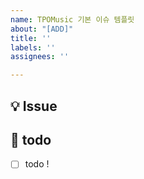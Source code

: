 ```yaml
---
name: TPOMusic 기본 이슈 템플릿
about: "[ADD]"
title: ''
labels: ''
assignees: ''

---
```


## 💡 Issue
<!-- 이슈에 대한 내용을 설명해주세요. -->

## 📝  todo
<!-- 해야 할 일들을 적어주세요. -->
- [ ] todo !
